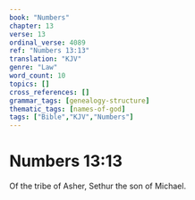 ```yaml
---
book: "Numbers"
chapter: 13
verse: 13
ordinal_verse: 4089
ref: "Numbers 13:13"
translation: "KJV"
genre: "Law"
word_count: 10
topics: []
cross_references: []
grammar_tags: [genealogy-structure]
thematic_tags: [names-of-god]
tags: ["Bible","KJV","Numbers"]
---
```


# Numbers 13:13

Of the tribe of Asher, Sethur the son of Michael.
